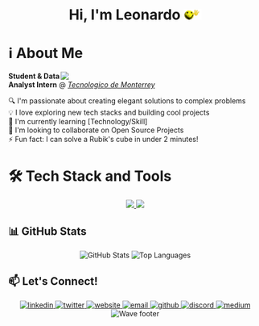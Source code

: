 <h1 align="center"><b>Hi, I'm Leonardo </b><img src="hi.gif" width="35"></h1>

# ℹ️ About Me

<img align="right" width="400" src="./Stark.gif" style="margin-top: 0px">

**Student & Data Analyst Intern** @ *[Tecnologico de Monterrey](https://tec.mx/es)*  

🔍 I'm passionate about creating elegant solutions to complex problems  
💡 I love exploring new tech stacks and building cool projects  
🌱 I'm currently learning [Technology/Skill]  
👯 I'm looking to collaborate on Open Source Projects  
⚡ Fun fact: I can solve a Rubik's cube in under 2 minutes!

# 🛠️ Tech Stack and Tools
<div align="center">
  <a href="https://skillicons.dev">
    <img src="https://skillicons.dev/icons?i=py,cpp,cs,js,html,css,react,swift,unity,godot" />
    <img src="https://skillicons.dev/icons?i=figma,git,mysql,nextjs,firebase,postman,matlab,r,tailwind,blender" />
  </a>
</div>

## 📊 GitHub Stats
<div align="center">
 <img height="195" src="https://github-readme-stats.vercel.app/api?username=LeoPeque&show_icons=true&theme=github_dark" alt="GitHub Stats" />
 
 <img height="195" src="https://github-readme-stats-psi-bice.vercel.app/api/top-langs/?username=LeoPeque&theme=github_dark&hide=jupyter%20notebook,HLSL,ShaderLab&langs_count=8&count_private=true&include_all_commits=true&layout=compact" alt="Top Languages" />
</div>

## 📫 Let's Connect!
<div align="center">
  <a href="your-linkedin-url" target="_blank">
    <img src="https://img.icons8.com/fluent/48/000000/linkedin.png" alt="linkedin"/>
  </a>
  <a href="your-twitter-url" target="_blank">
    <img src="https://img.icons8.com/fluent/48/000000/twitter.png" alt="twitter"/>
  </a>
  <a href="your-portfolio-url" target="_blank">
    <img src="https://img.icons8.com/fluent/48/000000/web.png" alt="website"/>
  </a>
  <a href="mailto:your-email@gmail.com" target="_blank">
    <img src="https://img.icons8.com/fluent/48/000000/gmail.png" alt="email"/>
  </a>
  <a href="your-github-url" target="_blank">
    <img src="https://img.icons8.com/fluent/48/000000/github.png" alt="github"/>
  </a>
  <a href="your-discord-url" target="_blank">
    <img src="https://img.icons8.com/fluent/48/000000/discord.png" alt="discord"/>
  </a>
  <a href="your-medium-url" target="_blank">
    <img src="https://img.icons8.com/fluent/48/000000/medium-new.png" alt="medium"/>
  </a>
</div>


<div align="center">
  <img src="https://capsule-render.vercel.app/api?type=waving&height=100&color=1C768F&text=-nl-&reversal=false&section=footer&fontAlignY=100&fontAlign=100&strokeWidth=14" alt="Wave footer" />
</div>
